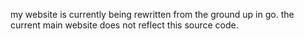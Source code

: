 my website is currently being rewritten from the ground up in go. the current main website does not reflect this source code.